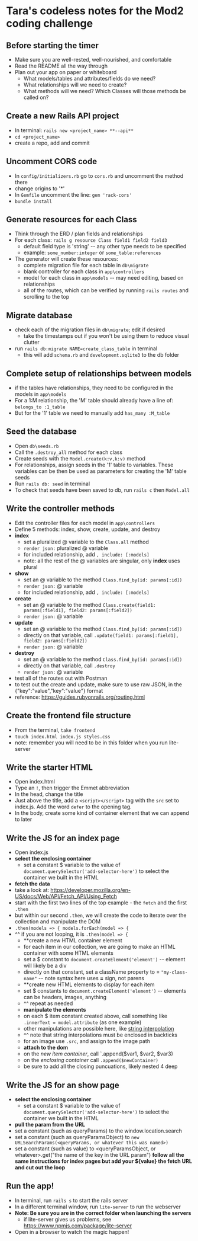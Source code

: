 # Tara's codeless notes for the Mod2 coding challenge

## Before starting the timer
* Make sure you are well-rested, well-nourished, and comfortable
* Read the README all the way through
* Plan out your app on paper or whiteboard
  * What models/tables and attributes/fields do we need?
  * What relationships will we need to create?
  * What methods will we need?  Which Classes will those methods be called on? 

## Create a new Rails API project
* In terminal: `rails new <project_name> **--api**`
* `cd <project_name>`
* create a repo, add and commit

## Uncomment CORS code
* In `config/initializers.rb` go to `cors.rb` and uncomment the method there
* change origins to '*'
* In `Gemfile` uncomment the line: `gem 'rack-cors'`
* `bundle install`

## Generate resources for each Class
* Think through the ERD / plan fields and relationships
* For each class: `rails g resource Class field1 field2 field3`
  * default field type is 'string' -- any other type needs to be specified
  * example: `some_number:integer` or `some_table:references`
* The generator will create these resources:
  * complete migration file for each table in `db\migrate`
  * blank controller for each class in `app\controllers`
  * model for each class in `app\models` -- may need editing, based on relationships
  * all of the routes, which can be verified by running `rails routes` and scrolling to the top

## Migrate database
* check each of the migration files in `db\migrate`; edit if desired
  * take the timestamps out if you won't be using them to reduce visual clutter
* run `rails db:migrate NAME=create_class_table` in terminal
  * this will add `schema.rb` and `development.sqlite3` to the db folder

## Complete setup of relationships between models 
* if the tables have relationships, they need to be configured in the models in `app\models`
* For a 1:M relationship, the 'M' table should already have a line of: `belongs_to :1_table`
* But for the '1' table we need to manually add `has_many :M_table`

## Seed the database
* Open `db\seeds.rb`
* Call the `.destroy_all` method for each class
* Create seeds with the `Model.create(k:v,k:v)` method
* For relationships, assign seeds in the '1' table to variables.  These variables can be then be used as parameters for creating the 'M' table seeds
* Run `rails db: seed` in terminal
* To check that seeds have been saved to db, run `rails c` then `Model.all`

## Write the controller methods
* Edit the controller files for each model in `app\controllers`
* Define 5 methods: index, show, create, update, and destroy
* **index** 
  * set a pluralized @ variable to the `Class.all` method
  * `render json:` pluralized @ variable
  * for included relationship, add `, include: [:models]`
  * note: all the rest of the @ variables are singular, only **index** uses plural
* **show**
  * set an @ variable to the method `Class.find_by(id: params[:id])`
  * `render json:` @ variable
  *  for included relationship, add `, include: [:models]`
* **create**
  * set an @ variable to the method `Class.create(field1: params[:field1], field2: params[:field2])`
  * `render json:` @ variable
* **update**
  * set an @ variable to the method `Class.find_by(id: params[:id])`
  * directly on that variable, call `.update(field1: params[:field1], field2: params[:field2])`
  * `render json:` @ variable
* **destroy**
  * set an @ variable to the method `Class.find_by(id: params[:id])`
  * directly on that variable, call `.destroy`
  * `render json:` @ variable
* test all of the routes out with Postman
* to test out the create and update, make sure to use raw JSON, in the {"key":"value","key":"value"} format
* reference: https://guides.rubyonrails.org/routing.html

## Create the frontend file structure
* From the terminal, `take frontend`
* `touch index.html index.js styles.css`
* note: remember you will need to be in this folder when you run lite-server

## Write the starter HTML
* Open index.html
* Type an `!`, then trigger the Emmet abbreviation
* In the head, change the title
* Just above the title, add a `<script></script>` tag with the `src` set to index.js.  Add the word `defer` to the opening tag.
* In the body, create some kind of container element that we can append to later

## Write the JS for an index page
* Open index.js
* **select the enclosing container**
  * set a constant $ variable to the value of `document.querySelector('add-selector-here')` to select the container we built in the HTML
* **fetch the data**
* take a look at: https://developer.mozilla.org/en-US/docs/Web/API/Fetch_API/Using_Fetch
* start with the first two lines of the top example - the `fetch` and the first `.then`
* but within our second `.then`, we will create the code to iterate over the collection and manipulate the DOM
* `.then(models => { models.forEach(model => {`
* ^^ if you are not looping, it is `.then(model => {`
  * **create a new HTML container element
  * for each item in our collection, we are going to make an HTML container with some HTML elements
  * set a $ constant to `document.createElement('element')` -- element will likely be a div
  * directly on that constant, set a className property to = `"my-class-name"` -- note syntax here uses **=** sign, not parens
  * **create new HTML elements to display for each item
  * set $ constants to `document.createElement('element')` -- elements can be headers, images, anything
  * ^^ repeat as needed
  * **manipulate the elements**
  * on each $ item constant created above, call something like `.innerText = model.attribute` (as one example)
  * other manipulations are possible here, like [string interpolation](https://dmitripavlutin.com/string-interpolation-in-javascript/)
  * ^^ note that string interpolations must be enclosed in backticks
  * for an image use `.src`, and assign to the image path
  * **attach to the dom**
  * on the *new item container*, call `.append($var1, $var2, $var3)
  * on the *enclosing container* call `.append($newContainer)`
  * be sure to add all the closing puncuations, likely nested 4 deep

## Write the JS for an show page
* **select the enclosing container**
  * set a constant $ variable to the value of `document.querySelector('add-selector-here')` to select the container we built in the HTML
* **pull the param from the URL**
*  set a constant (such as queryParams) to the window.location.search 
*  set a constant (such as queryParamsObject) to `new URLSearchParams(<queryParams, or whatever this was named>)`
*  set a constant (such as value) to <queryParamsObject, or whatever>.get("the name of the key in the URL param")
  **follow all the same instructions for index pages but add your ${value} the fetch URL and cut out the loop** 
 
## Run the app!
* In terminal, run `rails s` to start the rails server
* In a different terminal window, run `lite-server` to run the webserver
* **Note: Be sure you are in the correct folder when launching the servers**
  * if lite-server gives us problems, see https://www.npmjs.com/package/lite-server
* Open in a browser to watch the magic happen!
